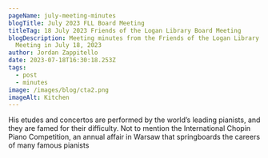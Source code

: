 ```yaml
---
pageName: july-meeting-minutes
blogTitle: July 2023 FLL Board Meeting
titleTag: 18 July 2023 Friends of the Logan Library Board Meeting
blogDescription: Meeting minutes from the Friends of the Logan Library Board
  Meeting in July 18, 2023
author: Jordan Zappitello
date: 2023-07-18T16:30:18.253Z
tags:
  - post
  - minutes
image: /images/blog/cta2.png
imageAlt: Kitchen
---
```

His etudes and concertos are performed by the world’s leading pianists, and they are famed for their difficulty. Not to mention the International Chopin Piano Competition, an annual affair in Warsaw that springboards the careers of many famous pianists